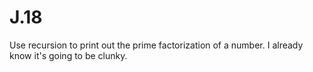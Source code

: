 # J.18
Use recursion to print out the prime factorization of a number. I already know it's going to be clunky.

